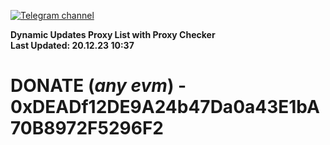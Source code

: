 [![Telegram channel](https://img.shields.io/endpoint?url=https://runkit.io/damiankrawczyk/telegram-badge/branches/master?url=https://t.me/n4z4v0d)](https://t.me/n4z4v0d) 

**Dynamic Updates Proxy List with Proxy Checker**  
**Last Updated: 20.12.23 10:37**

# DONATE (_any evm_) - 0xDEADf12DE9A24b47Da0a43E1bA70B8972F5296F2
